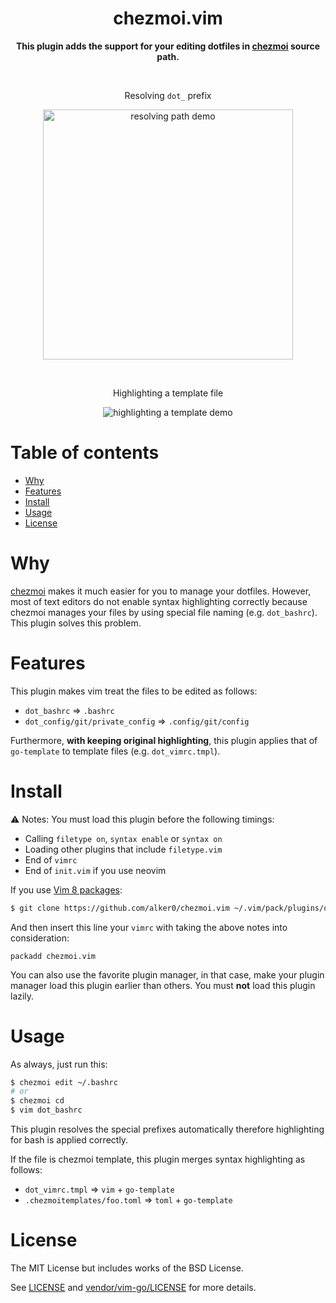 <div align="center">
<h1><strong>chezmoi.vim</strong></h1>

<strong>This plugin adds the support for your editing dotfiles in <a href="https://github.com/twpayne/chezmoi">chezmoi</a> source path.</strong>
</div>

<br>

<div align="center"><p>Resolving <code>dot_</code> prefix</p>
<img src="https://user-images.githubusercontent.com/51204827/115167010-cdc88d80-a0f0-11eb-8678-97e4ced4f7cc.gif" alt="resolving path demo" height="400px">

<p><br></p>

<p>Highlighting a template file</p>
<img src="https://user-images.githubusercontent.com/51204827/115132449-1aea2800-a03b-11eb-91bf-ea523f6e56a0.png" alt="highlighting a template demo">
</div>

# Table of contents

- [Why](#why)
- [Features](#features)
- [Install](#install)
- [Usage](#usage)
- [License](#license)

# Why

[chezmoi](https://github.com/twpayne/chezmoi) makes it much easier for you to manage your dotfiles. However, most of text editors do not enable syntax highlighting correctly because chezmoi manages your files by using special file naming (e.g. `dot_bashrc`). This plugin solves this problem.

# Features

This plugin makes vim treat the files to be edited as follows:
* `dot_bashrc` => `.bashrc`
* `dot_config/git/private_config` => `.config/git/config`

Furthermore, **with keeping original highlighting**, this plugin applies that of `go-template` to template files (e.g. `dot_vimrc.tmpl`).

# Install

:warning: Notes: You must load this plugin before the following timings:
* Calling `filetype on`, `syntax enable` or `syntax on`
* Loading other plugins that include `filetype.vim`
* End of `vimrc`
* End of `init.vim` if you use neovim

If you use [Vim 8 packages](http://vimhelp.appspot.com/repeat.txt.html#packages):
```sh
$ git clone https://github.com/alker0/chezmoi.vim ~/.vim/pack/plugins/opt/chezmoi.vim
```
And then insert this line your `vimrc` with taking the above notes into consideration:
```vim
packadd chezmoi.vim
```

You can also use the favorite plugin manager, in that case, make your plugin manager load this plugin earlier than others. You must **not** load this plugin lazily.

# Usage

As always, just run this:
```sh
$ chezmoi edit ~/.bashrc
# or
$ chezmoi cd
$ vim dot_bashrc
```
This plugin resolves the special prefixes automatically therefore highlighting for bash is applied correctly.

If the file is chezmoi template, this plugin merges syntax highlighting as follows:
* `dot_vimrc.tmpl` => `vim` + `go-template`
* `.chezmoitemplates/foo.toml` => `toml` + `go-template`

# License
The MIT License but includes works of the BSD License.

See [LICENSE](LICENSE) and [vendor/vim-go/LICENSE](vendor/vim-go/LICENSE) for more details.
